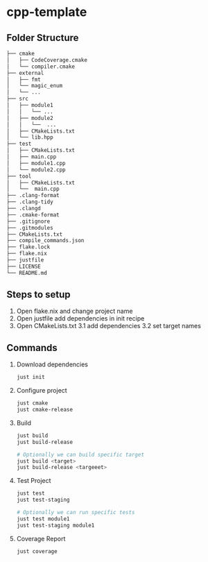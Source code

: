 # cpp-template

## Folder Structure

```txt
├── cmake
│   ├── CodeCoverage.cmake
│   └── compiler.cmake
├── external
│   ├── fmt
│   └── magic_enum
│   └── ...
├── src
│   ├── module1
│   │   └── ...
│   ├── module2
│   │   └──  ...
│   ├── CMakeLists.txt
│   └── lib.hpp
├── test
│   ├── CMakeLists.txt
│   ├── main.cpp
│   ├── module1.cpp
│   └── module2.cpp
├── tool
│   ├── CMakeLists.txt
│   └──  main.cpp
├── .clang-format
├── .clang-tidy
├── .clangd
├── .cmake-format
├── .gitignore
├── .gitmodules
├── CMakeLists.txt
├── compile_commands.json
├── flake.lock
├── flake.nix
├── justfile
├── LICENSE
└── README.md
```

## Steps to setup

1. Open flake.nix and change project name
2. Open justfile add dependencies in init recipe
3. Open CMakeLists.txt
   3.1 add dependencies
   3.2 set target names

## Commands

1. Download dependencies

   ```sh
   just init
   ```

2. Configure project

   ```sh
   just cmake
   just cmake-release
   ```

3. Build

   ```sh
   just build
   just build-release

   # Optionally we can build specific target
   just build <target>
   just build-release <targeeet>
   ```

4. Test Project

   ```sh
   just test
   just test-staging

   # Optionally we can run specific tests
   just test module1
   just test-staging module1
   ```

5. Coverage Report

   ```sh
   just coverage
   ```
